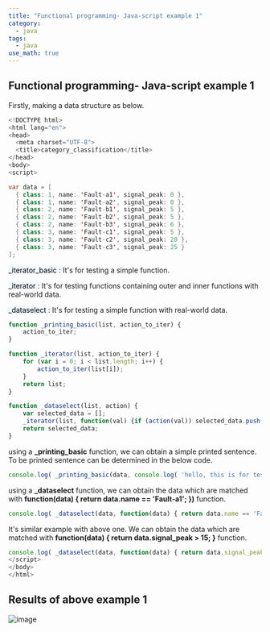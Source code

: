 ```yaml
---
title: "Functional programming- Java-script example 1"
category:
  - java
tags:
  - java
use_math: true
---
```


## Functional programming- Java-script example 1
Firstly, making a data structure as below.

```java
<!DOCTYPE html>
<html lang="en">
<head>
  <meta charset="UTF-8">
  <title>category_classification</title>
</head>
<body>
<script>

var data = [
  { class: 1, name: 'Fault-a1', signal_peak: 0 },
  { class: 1, name: 'Fault-a2', signal_peak: 0 },
  { class: 2, name: 'Fault-b1', signal_peak: 5 },
  { class: 2, name: 'Fault-b2', signal_peak: 5 },
  { class: 2, name: 'Fault-b3', signal_peak: 6 },
  { class: 3, name: 'Fault-c1', signal_peak: 5 },
  { class: 3, name: 'Fault-c2', signal_peak: 20 },
  { class: 3, name: 'Fault-c3', signal_peak: 25 }
];
```

<mark style='background-color: #f1f8ff'>_iterator_basic </mark>  : It's for testing a simple function.

<mark style='background-color: #f1f8ff'>_iterator </mark>  : It's for testing functions containing outer and inner functions  with real-world data.

<mark style='background-color: #f1f8ff'>_dataselect</mark>  : It's for testing a simple function with real-world data.

```javascript
function _printing_basic(list, action_to_iter) {
    action_to_iter;
}

function _iterator(list, action_to_iter) {
    for (var i = 0; i < list.length; i++) {
        action_to_iter(list[i]);
    }
    return list;
}

function _dataselect(list, action) {
    var selected_data = [];
    _iterator(list, function(val) {if (action(val)) selected_data.push(val); });
    return selected_data;
}
```

using a **_printing_basic** function, we can obtain a simple printed sentence. To be printed sentence can be determined in the below code.

```javascript
console.log( _printing_basic(data, console.log( 'hello, this is for testing') ));
```

using a **_dataselect** function, we can obtain the data which are matched with **function(data) { return data.name == 'Fault-a1'; })** function.

```javascript
console.log( _dataselect(data, function(data) { return data.name == 'Fault-a1'; }) );
```

It's similar example with above one. We can obtain the data which are matched with **function(data) { return data.signal_peak > 15; }** function.

```javascript
console.log( _dataselect(data, function(data) { return data.signal_peak > 15; }));
</script>
</body>
</html>
```

## Results of above example 1
![image](https://user-images.githubusercontent.com/71545160/132465805-6b2c12ed-a7bd-4fe9-8dfa-a1284dec5966.png)

